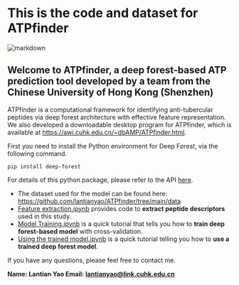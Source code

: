 # This is the code and dataset for ATPfinder

![markdown](https://www.mdeditor.cn/images/logos/markdown.png "markdown")

## Welcome to ATPfinder, a deep forest-based ATP prediction tool developed by a team from the Chinese University of Hong Kong (Shenzhen)

ATPfinder is a computational framework for identifying anti-tubercular peptides via deep forest architecture with effective feature representation. We also developed a downloadable desktop program for ATPfinder, which is available at https://awi.cuhk.edu.cn/~dbAMP/ATPfinder.html.

First you need to install the Python environment for Deep Forest, via the following command.

    pip install deep-forest
For details of this python package, please refer to the API [here](https://deep-forest.readthedocs.io/en/latest/ "here").

- The dataset used for the model can be found here: https://github.com/lantianyao/ATPfinder/tree/main/data
- [Feature extraction.ipynb](https://github.com/lantianyao/ATPfinder/blob/main/Feature%20extraction.ipynb) provides code to **extract peptide descriptors** used in this study.
- [Model Training.ipynb](https://github.com/lantianyao/ATPfinder/blob/main/Model%20Training.ipynb) is a quick tutorial that tells you how to **train deep forest-based model** with cross-validation.
- [Using the trained model.ipynb](https://github.com/lantianyao/ATPfinder/blob/main/Using%20the%20trained%20model.ipynb) is a quick tutorial telling you how to **use a trained deep forest model**.

If you have any questions, please feel free to contact me.

**Name: Lantian Yao
Email: lantianyao@link.cuhk.edu.cn**
